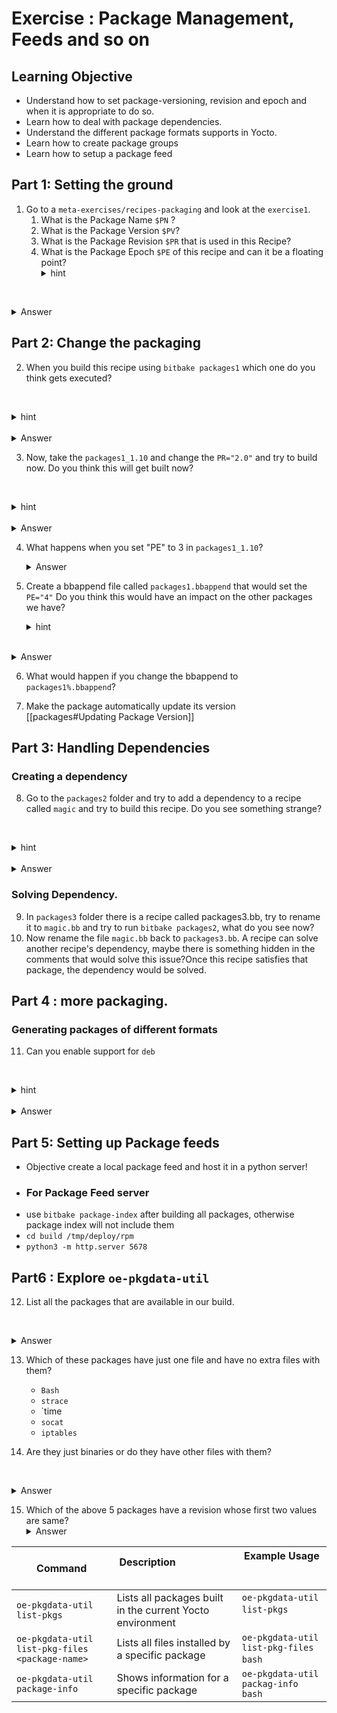# Exercise :  Package Management, Feeds and so on 

## Learning Objective 

*  Understand how to set package-versioning, revision and epoch and when it is appropriate to do so.
* Learn how to deal with package dependencies.
* Understand the different package formats supports in Yocto.
* Learn how to create package groups
* Learn how to setup a package feed

## Part 1: Setting the ground 

1. Go to a `meta-exercises/recipes-packaging` and look at the `exercise1`.
	1. What is the Package Name `$PN` ?
	2. What is the Package Version `$PV`?
	3. What is the Package Revision `$PR` that is used in this Recipe?
	4. What is the Package Epoch `$PE` of this recipe and can it be a floating point?
   <details>
   <summary>hint</summary>
   How is a recipe defined?
</details>

   <details>
   <summary>Answer</summary>
   - A recipe typically follows this pattern {PN}-{PV}
   - The PE And PR values are defined inside the `.bb` file.
   - `PN` is `exercise1`
   - `PV` is `1.1`
   - `PR` is `r11`
   - `PE` is 2, not it cannot be a floating point. It has to be a decimal.
   </details>

## Part 2: Change the packaging 

2. When you build this recipe using `bitbake packages1` which one do you think gets executed?

   <details>
   <summary>hint</summary>
   What is the order of precedence base on the values of PE , PR , PV?
</details>
   <details>
   <summary>Answer</summary>
   PE has the highest priority, so the recipe with PE 2 which is packages1_1.20.bb would get executed.
   </details>

3.  Now, take the `packages1_1.10` and change the `PR="2.0"` and try to build now. Do you think this will get built now?

   <details>
   <summary>hint</summary>
   Is it higher prio than E?
</details>
   <details>
   <summary>Answer</summary>
   No it wont' get executed.
   </details>

4. What happens when you set "PE" to 3 in `packages1_1.10`?
   <details>
   <summary>Answer</summary>
   Now since the PE is higher than the one for packages1_1.20 it will get executed.
   </details>

5. Create a bbappend file called `packages1.bbappend` that would set the `PE="4"` Do you think this would have an impact on the other packages we have?
   
   <details>
   <summary>hint</summary>
   Appends also can be version controlled!
</details>
   <details>
   <summary>Answer</summary>
   It would impact the packages1.bb only, since the append is made for that. so now Packages1.bb's function would run!
   </details>

6. What would happen if you change the bbappend to `packages1%.bbappend`?

7.  Make the package automatically update its version [[packages#Updating Package Version]]

## Part 3: Handling Dependencies

###  Creating a dependency

8. Go to the `packages2` folder and try to add a dependency to a recipe called `magic`  and try to build this recipe. Do you see something strange?

   <details>
   <summary>hint</summary>
   how is a dependency added
</details>
   <details>
   <summary>Answer</summary>
   `DEPENDS += "magic"`
</details>

### Solving Dependency.

9. In `packages3` folder there is a recipe called packages3.bb, try to rename it to `magic.bb` and try to run `bitbake packages2`, what do you see now? 
10. Now rename the file `magic.bb` back to `packages3.bb`. A recipe can solve another recipe's dependency, maybe there is something hidden in the comments that would solve this issue?Once this recipe satisfies that package, the dependency would be solved.

## Part 4 : more packaging.

### Generating packages of different formats

11. Can you enable support for `deb`  

   <details>
   <summary>hint</summary>
   Maybe `local.conf` has some information
</details>
   <details>
   <summary>Answer</summary>
   add this to the recipe
   `PACKAGE_CLASSES:append = “ package_deb”`
</details>

## Part 5: Setting up Package feeds 

* Objective create a local package feed and host it in a python server!
* ### For Package Feed server
- use `bitbake package-index` after building all packages, otherwise package index will not include them
- `cd build /tmp/deploy/rpm`
- `python3 -m http.server 5678`

## Part6 : Explore `oe-pkgdata-util` 
 
12. List all the packages that are available in our build.

   <details>
   <summary>Answer</summary>
  Use the first command from below.
</details>

13. Which of these packages have just one file and have no extra files with them?
	- `Bash`
	- `strace`
	- `time
	- `socat`
	- `iptables`

14. Are they just binaries or do they have other files with them?

   <details>
   <summary>Answer</summary>
   run `oe-pkgdata-utils list-pkg-files` 
   Only `time` and `bash` have just one files.
</details>

15. Which of the above 5 packages have a revision whose first two values are same?
   <details>
   <summary>Answer</summary>
 - use `oe-pkgdata-util package-info`
 - we can see that `iptables` and `socat` share similar version numbers.
</details>


| **Command**                                     | **Description**                                                             | **Example Usage**                                 |
| ----------------------------------------------- | --------------------------------------------------------------------------- | ------------------------------------------------- |
| `oe-pkgdata-util list-pkgs`                     | Lists all packages built in the current Yocto environment                   | `oe-pkgdata-util list-pkgs`                       |
| `oe-pkgdata-util list-pkg-files <package-name>` | Lists all files installed by a specific package                             | `oe-pkgdata-util list-pkg-files bash`             |
| `oe-pkgdata-util package-info`                  | Shows information for a specific package                                    | `oe-pkgdata-util packag-info bash`                |

  
